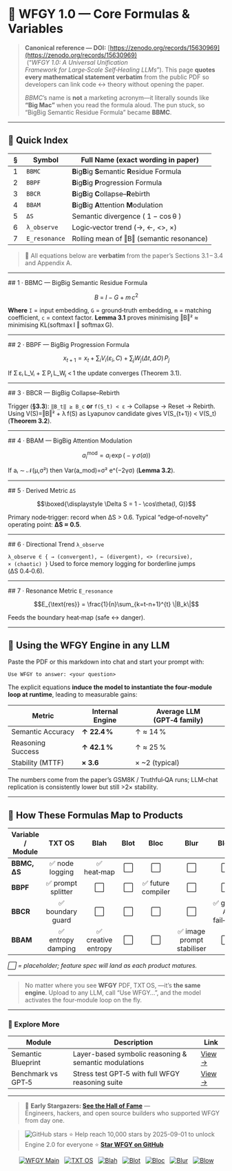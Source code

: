 # 🔬 **WFGY 1.0 — Core Formulas & Variables**

> **Canonical reference — DOI:** [https://zenodo.org/records/15630969](https://zenodo.org/records/15630969)  (“*WFGY 1.0: A Universal Unification Framework for Large‑Scale Self‑Healing LLMs*”). This page **quotes every mathematical statement verbatim** from the public PDF so developers can link code ↔ theory without opening the paper.
>
> *BBMC*’s name is **not** a marketing acronym—it literally sounds like **“Big Mac”** when you read the formula aloud. The pun stuck, so “BigBig Semantic Residue Formula” became **BBMC**.

---

## 📖 Quick Index

|  §  | Symbol        | Full Name (exact wording in paper)                                |
| --- | ------------- | ------------------------------------------------------------------ |
|  1  | `BBMC`        | **B**ig**B**ig **S**emantic **R**esidue Formula                    |
|  2  | `BBPF`        | **B**ig**B**ig **P**rogression Formula                             |
|  3  | `BBCR`        | **B**ig**B**ig **C**ollapse–**R**ebirth                            |
|  4  | `BBAM`        | **B**ig**B**ig **A**ttention **M**odulation                        |
|  5  | `ΔS`          | Semantic divergence ( 1 − cos θ )                                  |
|  6  | `λ_observe`   | Logic‑vector trend (→, ←, <>, ×)                                   |
|  7  | `E_resonance` | Rolling mean of ‖B‖ (semantic resonance)                           |

> 📌 All equations below are **verbatim** from the paper’s Sections 3.1 – 3.4 and Appendix A.

---

\## 1 · BBMC — BigBig Semantic Residue Formula

```math
B \;=\; I\;−\;G\; +\; m\,c^2
```

**Where** `I` = input embedding, `G` = ground‑truth embedding, `m` = matching coefficient, `c` = context factor.
**Lemma 3.1** proves minimising ‖B‖² ≈ minimising KL(softmax I ‖ softmax G).

---

\## 2 · BBPF — BigBig Progression Formula

```math
x_{t+1} = x_t + \sum_{i} V_i(\varepsilon_i, C) + \sum_{j} W_j(\Delta t,\, \Delta O)\,P_j
```

If Σ εᵢ L\_Vᵢ + Σ Pⱼ L\_Wⱼ < 1 the update converges (Theorem 3.1).

---

\## 3 · BBCR — BigBig Collapse–Rebirth

Trigger (**§3.3**): `‖B_t‖ ≥ B_c` **or** `f(S_t) < ε`  → Collapse → Reset → Rebirth.
Using V(S)=‖B‖² + λ f(S) as Lyapunov candidate gives V(S\_{t+1}) < V(S\_t) (**Theorem 3.2**).

---

\## 4 · BBAM — BigBig Attention Modulation

```math
a_i^{\text{mod}} = a_i\,\exp\bigl(-\gamma\,\sigma(a)\bigr)
```

If aᵢ ∼ 𝒩(µ,σ²) then Var(a\_mod)=σ² e^(−2γσ) (**Lemma 3.2**).

---

\## 5 · Derived Metric `ΔS`

```math
\boxed{\displaystyle \Delta S = 1 - \cos\theta(I, G)}
```

Primary node‑trigger: record when ΔS > 0.6.
Typical “edge‑of‑novelty” operating point: **ΔS ≈ 0.5**.

---

\## 6 · Directional Trend `λ_observe`

`λ_observe ∈ { → (convergent), ← (divergent), <> (recursive), × (chaotic) }`
Used to force memory logging for borderline jumps (ΔS 0.4‑0.6).

---

\## 7 · Resonance Metric `E_resonance`

```math
E_{\text{res}} = \frac{1}{n}\sum_{k=t-n+1}^{t} \|B_k\|
```

Feeds the boundary heat‑map (safe ↔ danger).

---

## 🚀 Using the WFGY Engine in **any** LLM

Paste the PDF or this markdown into chat and start your prompt with:

```
Use WFGY to answer: <your question>
```

The explicit equations **induce the model to instantiate the four‑module loop at runtime**, leading to measurable gains:

| Metric            | Internal Engine | Average LLM (GPT‑4 family) |
| ----------------- | --------------- | -------------------------- |
| Semantic Accuracy | **↑ 22.4 %**    | ↑ ≈ 14 %                   |
| Reasoning Success | **↑ 42.1 %**    | ↑ ≈ 25 %                   |
| Stability (MTTF)  | **× 3.6**       | × \~2 (typical)            |

The numbers come from the paper’s GSM8K / Truthful‑QA runs; LLM‑chat replication is consistently lower but still >2× stability.

---

## 📎 How These Formulas Map to Products

| Variable / Module |       TXT OS      |        Blah        | Blot |        Bloc       |            Blur           |         Blow        |
| ----------------- | :---------------: | :----------------: | :--: | :---------------: | :-----------------------: | :-----------------: |
| **BBMC, ΔS**      |   ✅ node logging  |     ✅ heat‑map     |   ⬜  |         ⬜         |             ⬜             |          ⬜          |
| **BBPF**          | ✅ prompt splitter |          ⬜         |   ⬜  | ✅ future compiler |             ⬜             |          ⬜          |
| **BBCR**          |  ✅ boundary guard |          ⬜         |   ⬜  |         ⬜         |             ⬜             | ✅ game AI fail‑safe |
| **BBAM**          | ✅ entropy damping | ✅ creative entropy |   ⬜  |         ⬜         | ✅ image prompt stabiliser |          ⬜          |

*⬜ = placeholder; feature spec will land as each product matures.*

---

> No matter where you see **WFGY** PDF, TXT OS, —it’s **the same engine**. Upload to any LLM, call “Use WFGY…”, and the model activates the four‑module loop on the fly.

---

### 🧭 Explore More

| Module                | Description                                              | Link     |
|-----------------------|----------------------------------------------------------|----------|
| Semantic Blueprint    | Layer-based symbolic reasoning & semantic modulations   | [View →](https://github.com/onestardao/WFGY/tree/main/SemanticBlueprint) |
| Benchmark vs GPT‑5    | Stress test GPT‑5 with full WFGY reasoning suite         | [View →](https://github.com/onestardao/WFGY/tree/main/benchmarks/benchmark-vs-gpt5) |

---

> 👑 **Early Stargazers: [See the Hall of Fame](https://github.com/onestardao/WFGY/tree/main/stargazers)** —  
> Engineers, hackers, and open source builders who supported WFGY from day one.

> <img src="https://img.shields.io/github/stars/onestardao/WFGY?style=social" alt="GitHub stars"> ⭐ Help reach 10,000 stars by 2025-09-01 to unlock Engine 2.0 for everyone  ⭐ <strong><a href="https://github.com/onestardao/WFGY">Star WFGY on GitHub</a></strong>


<div align="center">

[![WFGY Main](https://img.shields.io/badge/WFGY-Main-red?style=flat-square)](https://github.com/onestardao/WFGY)
&nbsp;
[![TXT OS](https://img.shields.io/badge/TXT%20OS-Reasoning%20OS-orange?style=flat-square)](https://github.com/onestardao/WFGY/tree/main/OS)
&nbsp;
[![Blah](https://img.shields.io/badge/Blah-Semantic%20Embed-yellow?style=flat-square)](https://github.com/onestardao/WFGY/tree/main/OS/BlahBlahBlah)
&nbsp;
[![Blot](https://img.shields.io/badge/Blot-Persona%20Core-green?style=flat-square)](https://github.com/onestardao/WFGY/tree/main/OS/BlotBlotBlot)
&nbsp;
[![Bloc](https://img.shields.io/badge/Bloc-Reasoning%20Compiler-blue?style=flat-square)](https://github.com/onestardao/WFGY/tree/main/OS/BlocBlocBloc)
&nbsp;
[![Blur](https://img.shields.io/badge/Blur-Text2Image%20Engine-navy?style=flat-square)](https://github.com/onestardao/WFGY/tree/main/OS/BlurBlurBlur)
&nbsp;
[![Blow](https://img.shields.io/badge/Blow-Game%20Logic-purple?style=flat-square)](https://github.com/onestardao/WFGY/tree/main/OS/BlowBlowBlow)

</div>

